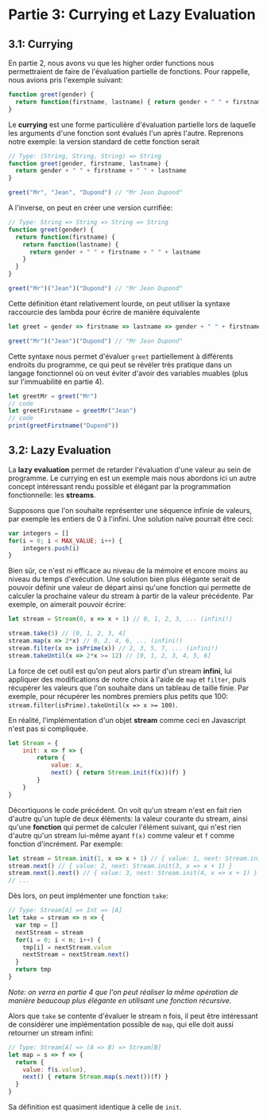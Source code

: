 # Partie 3: Currying et Lazy Evaluation

## 3.1: Currying
En partie 2, nous avons vu que les higher order functions nous permettraient de faire de l'évaluation partielle de fonctions. Pour rappelle, nous avions pris l'exemple suivant:

```js
function greet(gender) {
  return function(firstname, lastname) { return gender + " " + firstname + " " + lastname }
}
```

Le __currying__ est une forme particulière d'évaluation partielle lors de laquelle les arguments d'une fonction sont évalués l'un après l'autre. Reprenons notre exemple: la version standard de cette fonction serait

```js
// Type: (String, String, String) => String
function greet(gender, firstname, lastname) {
  return gender + " " + firstname + " " + lastname
}

greet("Mr", "Jean", "Dupond") // "Mr Jean Dupond"
```

A l'inverse, on peut en créer une version currifiée:

```js
// Type: String => String => String => String
function greet(gender) {
  return function(firstname) {
    return function(lastname) {
      return gender + " " + firstname + " " + lastname
    }
  }
}

greet("Mr")("Jean")("Dupond") // "Mr Jean Dupond"
```

Cette définition étant relativement lourde, on peut utiliser la syntaxe raccourcie des lambda pour écrire de manière équivalente

```js
let greet = gender => firstname => lastname => gender + " " + firstname + " " + lastname

greet("Mr")("Jean")("Dupond") // "Mr Jean Dupond"
```

Cette syntaxe nous permet d'évaluer `greet` partiellement à différents endroits du programme, ce qui peut se révéler très pratique dans un langage fonctionnel où on veut éviter d'avoir des variables muables (plus sur l'immuabilité en partie 4).

```js
let greetMr = greet("Mr")
// code
let greetFirstname = greetMr("Jean")
// code
print(greetFirstname("Dupond"))
```

## 3.2: Lazy Evaluation
La __lazy evaluation__ permet de retarder l'évaluation d'une valeur au sein de programme. Le currying en est un exemple mais nous abordons ici un autre concept intéressant rendu possible et élégant par la programmation fonctionnelle: les __streams__.

Supposons que l'on souhaite représenter une séquence infinie de valeurs, par exemple les entiers de 0 à l'infini. Une solution naïve pourrait être ceci:

```js
var integers = []
for(i = 0; i < MAX_VALUE; i++) {
    integers.push(i)
}
```

Bien sûr, ce n'est ni efficace au niveau de la mémoire et encore moins au niveau du temps d'exécution. Une solution bien plus élégante serait de pouvoir définir une valeur de départ ainsi qu'une fonction qui permette de calculer la prochaine valeur du stream à partir de la valeur précédente. Par exemple, on aimerait pouvoir écrire:

```js
let stream = Stream(0, x => x + 1) // 0, 1, 2, 3, ... (infini!)

stream.take(5) // [0, 1, 2, 3, 4]
stream.map(x => 2*x) // 0, 2, 4, 6, ... (infini!)
stream.filter(x => isPrime(x)) // 2, 3, 5, 7, ... (infini!)
stream.takeUntil(x => 2*x >= 12) // [0, 1, 2, 3, 4, 5, 6]
```

La force de cet outil est qu'on peut alors partir d'un stream __infini__, lui appliquer des modifications de notre choix à l'aide de `map` et `filter`, puis récupérer les valeurs que l'on souhaite dans un tableau de taille finie. Par exemple, pour récupérer les nombres premiers plus petits que 100: `stream.filter(isPrime).takeUntil(x => x >= 100)`.

En réalité, l'implémentation d'un objet __stream__ comme ceci en Javascript n'est pas si compliquée.

```js
let Stream = {
    init: x => f => {
        return {
            value: x,
            next() { return Stream.init(f(x))(f) }
        }
    }
}
```

Décortiquons le code précédent. On voit qu'un stream n'est en fait rien d'autre qu'un tuple de deux éléments: la valeur courante du stream, ainsi qu'une __fonction__ qui permet de calculer l'élément suivant, qui n'est rien d'autre qu'un stream lui-même ayant `f(x)` comme valeur et `f` comme fonction d'incrément. Par exemple:

```js
let stream = Stream.init(1, x => x + 1) // { value: 1, next: Stream.init(2, x => x + 1) }
stream.next() // { value: 2, next: Stream.init(3, x => x + 1) }
stream.next().next() // { value: 3, next: Stream.init(4, x => x + 1) }
// ...
```

Dès lors, on peut implémenter une fonction `take`:

```js
// Type: Stream[A] => Int => [A]
let take = stream => n => {
  var tmp = []
  nextStream = stream
  for(i = 0; i < n; i++) {
    tmp[i] = nextStream.value
    nextStream = nextStream.next()
  }
  return tmp
}
```

*Note: on verra en partie 4 que l'on peut réaliser la même opération de manière beaucoup plus élégante en utilisant une fonction récursive.*

Alors que `take` se contente d'évaluer le stream n fois, il peut être intéressant de considérer une implémentation possible de `map`, qui elle doit aussi retourner un stream infini:

```js
// Type: Stream[A] => (A => B) => Stream[B]
let map = s => f => {
  return {
    value: f(s.value),
    next() { return Stream.map(s.next())(f) }
  }
}
```

Sa définition est quasiment identique à celle de `init`.
